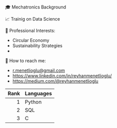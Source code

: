 🎓 Mechatronics Background 

📈 Trainig on Data Science 

📑 Professional Interests: 
   - Circular Economy 
   - Sustainability Strategies 
   - 
📧 How to reach me: 
   - r.menetlioglu@gmail.com
   - https://www.linkedin.com/in/reyhanmenetlioglu/
   - https://medium.com/@reyhanmenetlioglu
   
| Rank | Languages |
|-----:|-----------|
|     1| Python    |
|     2| SQL       |
|     3| C         |
   
